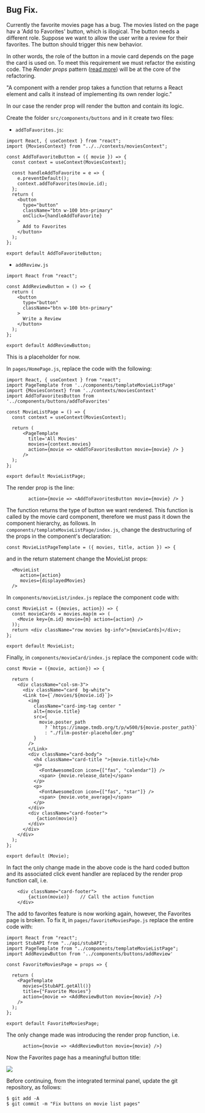 ## Bug Fix.

Currently the favorite movies page has a bug. The movies listed on the page hav a 'Add to Favorites' button, which is illogical. The button needs a different role. Suppose we want to allow the user write a review for their favorites. The button should trigger this new behavior. 

In other words, the role of the button in a movie card depends on the page the card is used on. To meet this requirement we must refactor the existing code. The *Render props* pattern ([read more][renderprop]) will be at the core of the refactoring. 

"A component with a render prop takes a function that returns a React element and calls it instead of implementing its own render logic."

In our case the render prop will render the button and contain its logic.

Create the folder `src/components/buttons` and in it create two files:

+ `addToFavorites.js`:
~~~
import React, { useContext } from "react";
import {MoviesContext} from "../../contexts/moviesContext";

const AddToFavoriteButton = ({ movie }) => {
  const context = useContext(MoviesContext);

  const handleAddToFavorite = e => {
    e.preventDefault();
    context.addToFavorites(movie.id);
  };
  return (
    <button
      type="button"
      className="btn w-100 btn-primary"
      onClick={handleAddToFavorite}
    >
      Add to Favorites
    </button>
  );
};

export default AddToFavoriteButton;
~~~

+ `addReview.js`
~~~
import React from "react";

const AddReviewButton = () => {
  return (
    <button
      type="button"
      className="btn w-100 btn-primary"
    >
      Write a Review
    </button>
  );
};

export default AddReviewButton;
~~~
This is a placeholder for now.

In `pages/HomePage.js`, replace the code with the following:
~~~
import React, { useContext } from "react";
import PageTemplate from '../components/templateMovieListPage'
import {MoviesContext} from '../contexts/moviesContext'
import AddToFavoritesButton from '../components/buttons/addToFavorites'

const MovieListPage = () => {
  const context = useContext(MoviesContext);

  return (
      <PageTemplate 
        title='All Movies'
        movies={context.movies}
        action={movie => <AddToFavoritesButton movie={movie} /> }
      />
  );
};

export default MovieListPage;
~~~
The render prop is the line:
~~~
        action={movie => <AddToFavoritesButton movie={movie} /> }
~~~
The function returns the type of button we want rendered. This function is called by the movie card component, therefore we must pass it down the component hierarchy, as follows. In `components/templateMovieListPage/index.js`, change the destructuring of the props in the component's declaration:
~~~
const MovieListPageTemplate = ({ movies, title, action }) => {
~~~
and in the return statement change the MovieList props:
~~~
  <MovieList
     action={action}
     movies={displayedMovies}
  />
~~~

In `components/movieList/index.js` replace the component code with:
~~~
const MovieList = ({movies, action}) => {
  const movieCards = movies.map(m => (
    <Movie key={m.id} movie={m} action={action} />
  ));
  return <div className="row movies bg-info">{movieCards}</div>;
};

export default MovieList;
~~~
Finally, in `components/movieCard/index.js` replace the component code with:
~~~
const Movie = ({movie, action}) => {

  return (
    <div className="col-sm-3">
      <div className="card  bg-white">
      <Link to={`/movies/${movie.id}`}>
        <img
          className="card-img-tag center "
          alt={movie.title}
          src={
            movie.poster_path
              ? `https://image.tmdb.org/t/p/w500/${movie.poster_path}`
              : "./film-poster-placeholder.png"
          }
        />
        </Link>
        <div className="card-body">
          <h4 className="card-title ">{movie.title}</h4>
          <p>
            <FontAwesomeIcon icon={["fas", "calendar"]} />
            <span> {movie.release_date}</span>
          </p>
          <p>
            <FontAwesomeIcon icon={["fas", "star"]} />
            <span> {movie.vote_average}</span>
          </p>
        </div>
        <div className="card-footer">
           {action(movie)}
        </div>
      </div>
    </div>
  );
};

export default (Movie);
~~~
In fact the only change made in the above code is the hard coded button and its associated click event handler are replaced by the render prop function call, i.e.
~~~
    <div className="card-footer">
        {action(movie)}    // Call the action function
    </div>
~~~
The add to favorites feature is now working again, however, the Favorites page is broken. To fix it, in `pages/favoriteMoviesPage.js` replace the entire code with:
~~~
import React from "react";
import StubAPI from "../api/stubAPI";
import PageTemplate from "../components/templateMovieListPage";
import AddReviewButton from '../components/buttons/addReview'

const FavoriteMoviesPage = props => {

  return (
    <PageTemplate
      movies={StubAPI.getAll()}
      title={"Favorite Movies"}
      action={movie => <AddReviewButton movie={movie} />}
    />
  );
};

export default FavoriteMoviesPage;
~~~
The only change made was introducing the render prop function, i.e.
~~~
      action={movie => <AddReviewButton movie={movie} />}
~~~

Now the Favorites page has a meaningful button title:

![][reviewbutton]

Before continuing, from the integrated terminal panel, update the git repository, as follows:
~~~
$ git add -A
$ git commit -m "Fix buttons on movie list pages"
~~~
[renderprop]: https://reactjs.org/docs/render-props.html
[reviewbutton]: ./img/reviewbutton.png